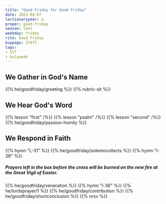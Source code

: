 ```yaml
---
title: "Good Friday for Good Friday"
date: 2023-04-07
lectionaryyear: a
proper: good-friday
season: lent
weekday: friday
rite: Good Friday
bcppage: 276ff.
tags:
- StT
- holyweek
---
```

## We Gather in God's Name
{{% he/goodfriday/greeting %}}
{{% rubric-sit %}}
## We Hear God's Word
{{% lesson "first" /%}}
{{% lesson "psalm" /%}}
{{% lesson "second" /%}}
{{% he/goodfriday/passion-homily %}}
## We Respond in Faith
{{% hymn "L-31" %}}
{{% he/goodfriday/solemncollects %}}
{{% hymn "l-38" %}}
##### Prayers left in the box before the cross will be burned on the new fire at the Great Vigil of Easter.
{{% he/goodfriday/veneration %}}
{{% hymn "l-36" %}}
{{% he/lordsprayer/1 %}}
{{% he/goodfriday/contribution %}}
{{% he/goodfriday/shortconclusion %}}
{{% nrsv %}}

